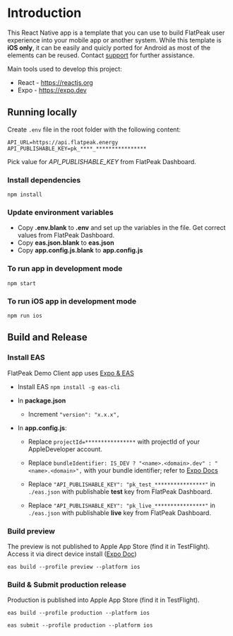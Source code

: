 # Introduction

This React Native app is a template that you can use to build FlatPeak user experience into your mobile app or another system. While this template is **iOS only**, it can be easily and quicly ported for Android as most of the elements can be reused. Contact [support](mailto:support@flatpeak.energy) for further assistance.

Main tools used to develop this project:

- React - https://reactjs.org
- Expo - https://expo.dev

## Running locally

Create `.env` file in the root folder with the following content:

```
API_URL=https://api.flatpeak.energy
API_PUBLISHABLE_KEY=pk_****_****************
```
Pick value for *API_PUBLISHABLE_KEY* from FlatPeak Dashboard.

### Install dependencies


```
npm install
```

### Update environment variables

- Copy **.env.blank** to **.env** and set up the variables in the file. Get correct values from FlatPeak Dashboard.
- Copy **eas.json.blank** to **eas.json**
- Copy **app.config.js.blank** to **app.config.js**

### To run app in development mode

```
npm start
```

### To run iOS app in development mode

```
npm run ios
```

## Build and Release

### Install EAS

FlatPeak Demo Client app uses [Expo & EAS](https://www.npmjs.com/package/eas-cli)

- Install EAS `npm install -g eas-cli`

- In **package.json**
  - Increment `"version": "x.x.x",`

- In **app.config.js**:

  - Replace `projectId=****************` with projectId of your AppleDeveloper account.

  - Replace `bundleIdentifier: IS_DEV ? "<name>.<domain>.dev" : "<name>.<domain>",` with your bundle identifier; refer to [Expo Docs](https://docs.expo.dev/versions/v45.0.0/config/app/#bundleidentifier)

  - Replace `"API_PUBLISHABLE_KEY": "pk_test_****************"` in `./eas.json` with publishable **test** key from FlatPeak Dashboard.

  - Replace `"API_PUBLISHABLE_KEY": "pk_live_****************"` in `./eas.json` with publishable **live** key from FlatPeak Dashboard.

### Build preview

The preview is not published to Apple App Store (find it in TestFlight). Access it via direct device install ([Expo Doc](https://docs.expo.dev/build/internal-distribution/))

```
eas build --profile preview --platform ios
```

### Build & Submit production release

Production is published into Apple App Store (find it in TestFlight).

```
eas build --profile production --platform ios
```

```
eas submit --profile production --platform ios
```
